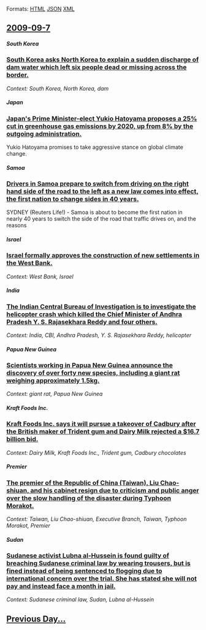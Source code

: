 
Formats: [HTML](2009/09/7/index.html)  [JSON](2009/09/7/index.json)  [XML](2009/09/7/index.xml)  

## [2009-09-7](/news/2009/09/7/index.md)

##### South Korea
### [ South Korea asks North Korea to explain a sudden discharge of dam water which left six people dead or missing across the border. ](/news/2009/09/7/south-korea-asks-north-korea-to-explain-a-sudden-discharge-of-dam-water-which-left-six-people-dead-or-missing-across-the-border.md)
_Context: South Korea, North Korea, dam_

##### Japan
### [ Japan's Prime Minister-elect Yukio Hatoyama proposes a 25% cut in greenhouse gas emissions by 2020, up from 8% by the outgoing administration. ](/news/2009/09/7/japan-s-prime-minister-elect-yukio-hatoyama-proposes-a-25-cut-in-greenhouse-gas-emissions-by-2020-up-from-8-by-the-outgoing-administrati.md)
Yukio Hatoyama promises to take aggressive stance on global climate change.

##### Samoa
### [ Drivers in Samoa prepare to switch from driving on the right hand side of the road to the left as a new law comes into effect, the first nation to change sides in 40 years. ](/news/2009/09/7/drivers-in-samoa-prepare-to-switch-from-driving-on-the-right-hand-side-of-the-road-to-the-left-as-a-new-law-comes-into-effect-the-first-na.md)
SYDNEY (Reuters Life!) - Samoa is about to become the first nation in nearly 40 years to switch the side of the road that traffic drives on, and the reasons

##### Israel
### [ Israel formally approves the construction of new settlements in the West Bank. ](/news/2009/09/7/israel-formally-approves-the-construction-of-new-settlements-in-the-west-bank.md)
_Context: West Bank, Israel_

##### India
### [ The Indian Central Bureau of Investigation is to investigate the helicopter crash which killed the Chief Minister of Andhra Pradesh Y. S. Rajasekhara Reddy and four others. ](/news/2009/09/7/the-indian-central-bureau-of-investigation-is-to-investigate-the-helicopter-crash-which-killed-the-chief-minister-of-andhra-pradesh-y-s-r.md)
_Context: India, CBI, Andhra Pradesh, Y. S. Rajasekhara Reddy, helicopter_

##### Papua New Guinea
### [ Scientists working in Papua New Guinea announce the discovery of over forty new species, including a giant rat weighing approximately 1.5kg. ](/news/2009/09/7/scientists-working-in-papua-new-guinea-announce-the-discovery-of-over-forty-new-species-including-a-giant-rat-weighing-approximately-1-5kg.md)
_Context: giant rat, Papua New Guinea_

##### Kraft Foods Inc.
### [ Kraft Foods Inc. says it will pursue a takeover of Cadbury after the British maker of Trident gum and Dairy Milk rejected a $16.7 billion bid. ](/news/2009/09/7/kraft-foods-inc-says-it-will-pursue-a-takeover-of-cadbury-after-the-british-maker-of-trident-gum-and-dairy-milk-rejected-a-16-7-billion-b.md)
_Context: Dairy Milk, Kraft Foods Inc., Trident gum, Cadbury chocolates_

##### Premier
### [ The premier of the Republic of China (Taiwan), Liu Chao-shiuan, and his cabinet resign due to criticism and public anger over the slow handling of the disaster during Typhoon Morakot. ](/news/2009/09/7/the-premier-of-the-republic-of-china-taiwan-liu-chao-shiuan-and-his-cabinet-resign-due-to-criticism-and-public-anger-over-the-slow-hand.md)
_Context: Taiwan, Liu Chao-shiuan, Executive Branch, Taiwan, Typhoon Morakot, Premier_

##### Sudan
### [ Sudanese activist Lubna al-Hussein is found guilty of breaching Sudanese criminal law by wearing trousers, but is fined instead of being sentenced to flogging due to international concern over the trial. She has stated she will not pay and instead face a month in jail. ](/news/2009/09/7/sudanese-activist-lubna-al-hussein-is-found-guilty-of-breaching-sudanese-criminal-law-by-wearing-trousers-but-is-fined-instead-of-being-se.md)
_Context: Sudanese criminal law, Sudan, Lubna al-Hussein_

## [Previous Day...](/news/2009/09/6/index.md)

